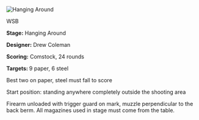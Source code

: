 ![Hanging Around](https://github.com/bagellord/USPSA-Stages/blob/master/26-30%20rounds/It's%20Okay%20to%20be%20Hateful%20-%2026%20rounds%20-%20Comstock/It's%20Okay%20to%20be%20Hateful.png)


WSB

<b>Stage:</b> Hanging Around

<b>Designer:</b> Drew Coleman

<b>Scoring:</b> Comstock, 24 rounds

<b>Targets: </b>9 paper, 6 steel

Best two on paper, steel must fall to score

Start position: standing anywhere completely outside the shooting area

Firearm unloaded with trigger guard on mark, muzzle perpendicular to the back berm. All magazines used in stage must come from the table.
